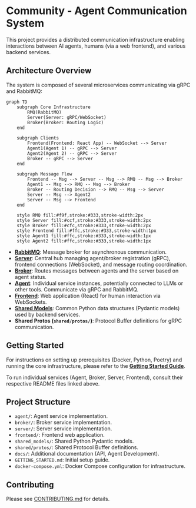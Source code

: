 # Community - Agent Communication System

This project provides a distributed communication infrastructure enabling interactions between AI agents, humans (via a web frontend), and various backend services.

## Architecture Overview

The system is composed of several microservices communicating via gRPC and RabbitMQ:

```mermaid
graph TD
    subgraph Core Infrastructure
        RMQ(RabbitMQ)
        Server(Server: gRPC/WebSocket)
        Broker(Broker: Routing Logic)
    end

    subgraph Clients
        Frontend(Frontend: React App) -- WebSocket --> Server
        Agent1(Agent 1) -- gRPC --> Server
        Agent2(Agent 2) -- gRPC --> Server
        Broker -- gRPC --> Server
    end

    subgraph Message Flow
        Frontend -- Msg --> Server -- Msg --> RMQ -- Msg --> Broker
        Agent1 -- Msg --> RMQ -- Msg --> Broker
        Broker -- Routing Decision --> RMQ -- Msg --> Server
        Server -- Msg --> Agent2
        Server -- Msg --> Frontend
    end

    style RMQ fill:#f9f,stroke:#333,stroke-width:2px
    style Server fill:#ccf,stroke:#333,stroke-width:2px
    style Broker fill:#cfc,stroke:#333,stroke-width:2px
    style Frontend fill:#ffc,stroke:#333,stroke-width:1px
    style Agent1 fill:#ffc,stroke:#333,stroke-width:1px
    style Agent2 fill:#ffc,stroke:#333,stroke-width:1px
```

*   **[RabbitMQ](https://www.rabbitmq.com/)**: Message broker for asynchronous communication.
*   **[Server](./server/README.md)**: Central hub managing agent/broker registration (gRPC), frontend connections (WebSocket), and message routing coordination.
*   **[Broker](./broker/README.md)**: Routes messages between agents and the server based on agent status.
*   **[Agent](./agent/README.md)**: Individual service instances, potentially connected to LLMs or other tools. Communicate via gRPC and RabbitMQ.
*   **[Frontend](./frontend/README.md)**: Web application (React) for human interaction via WebSockets.
*   **[Shared Models](./shared_models/README.md)**: Common Python data structures (Pydantic models) used by backend services.
*   **Shared Protos (`shared/protos/`)**: Protocol Buffer definitions for gRPC communication.

## Getting Started

For instructions on setting up prerequisites (Docker, Python, Poetry) and running the core infrastructure, please refer to the **[Getting Started Guide](./GETTING_STARTED.md)**.

To run individual services (Agent, Broker, Server, Frontend), consult their respective README files linked above.

## Project Structure

-   `agent/`: Agent service implementation.
-   `broker/`: Broker service implementation.
-   `server/`: Server service implementation.
-   `frontend/`: Frontend web application.
-   `shared_models/`: Shared Python Pydantic models.
-   `shared/protos/`: Shared Protocol Buffer definitions.
-   `docs/`: Additional documentation (API, Agent Development).
-   `GETTING_STARTED.md`: Initial setup guide.
-   `docker-compose.yml`: Docker Compose configuration for infrastructure.

## Contributing

Please see [CONTRIBUTING.md](CONTRIBUTING.md) for details.


